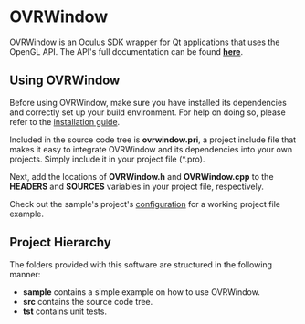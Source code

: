 # OVRWindow

OVRWindow is an Oculus SDK wrapper for Qt applications that uses the OpenGL API. The API's full documentation can be found [__here__](https://othieno.github.io/OVRWindow).


## Using OVRWindow

Before using OVRWindow, make sure you have installed its dependencies and correctly set up your build environment. For help on doing so, please refer to the [installation guide](INSTALL.md).

Included in the source code tree is __ovrwindow.pri__, a project include file that makes it easy to integrate OVRWindow and its dependencies into your own projects. Simply include it in your project file (*.pro).

Next, add the locations of __OVRWindow.h__ and __OVRWindow.cpp__ to the
__HEADERS__ and __SOURCES__ variables in your project file, respectively.

Check out the sample's project's [configuration](sample/sample.pro) for a working project file example.

## Project Hierarchy

The folders provided with this software are structured in the following manner:
* __sample__ contains a simple example on how to use OVRWindow.
* __src__ contains the source code tree.
* __tst__ contains unit tests.
